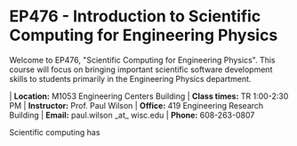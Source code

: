 # EP476 - Introduction to Scientific Computing for Engineering Physics

Welcome to EP476, "Scientific Computing for Engineering Physics".  This course
will focus on bringing important scientific software development skills to students
primarily in the Engineering Physics department.

| **Location:** M1053 Engineering Centers Building
| **Class times:** TR 1:00-2:30 PM
| **Instructor:** Prof. Paul Wilson
| **Office:** 419 Engineering Research Building
| **Email:** paul.wilson \_at\_ wisc.edu
| **Phone:** 608-263-0807

Scientific computing has 
